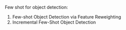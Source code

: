 Few shot for object detection:
1. Few-shot Object Detection via Feature Reweighting
2. Incremental Few-Shot Object Detection

